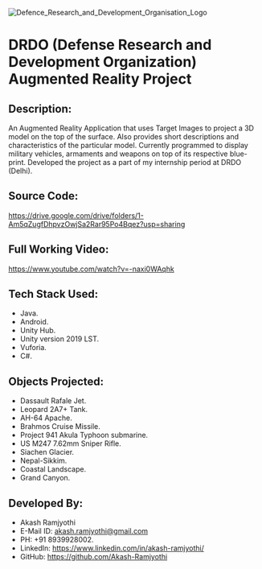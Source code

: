 
   ![Defence_Research_and_Development_Organisation_Logo](https://user-images.githubusercontent.com/54114888/108527118-eafefc80-72f7-11eb-9709-b37afb37386b.png)

# DRDO (Defense Research and Development Organization) Augmented Reality Project

## Description:
An Augmented Reality Application that uses Target Images to project a 3D model on the top of the surface. Also provides short descriptions and characteristics of the particular model. Currently programmed to display military vehicles, armaments and weapons on top of its respective blue-print. Developed the project as a part of my internship period at DRDO (Delhi).

## Source Code:
https://drive.google.com/drive/folders/1-Am5qZugfDhpvzOwjSa2Rar95Po4Bqez?usp=sharing

## Full Working Video:
https://www.youtube.com/watch?v=-naxi0WAqhk

## Tech Stack Used:
- Java.
- Android.
- Unity Hub.
- Unity version 2019 LST.
- Vuforia.
- C#.

## Objects Projected:
- Dassault Rafale Jet.
- Leopard 2A7+ Tank.
- AH-64 Apache.
- Brahmos Cruise Missile.
- Project 941 Akula Typhoon submarine.
- US M247 7.62mm Sniper Rifle.
- Siachen Glacier.
- Nepal-Sikkim.
- Coastal Landscape.
- Grand Canyon.

## Developed By:
- Akash Ramjyothi
- E-Mail ID: akash.ramjyothi@gmail.com
- PH: +91 8939928002.
- LinkedIn: https://www.linkedin.com/in/akash-ramjyothi/
- GitHub: https://github.com/Akash-Ramjyothi
